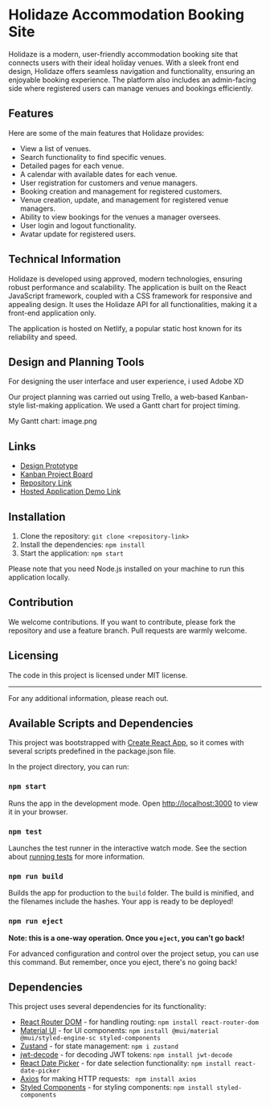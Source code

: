 # Holidaze Accommodation Booking Site

Holidaze is a modern, user-friendly accommodation booking site that connects users with their ideal holiday venues. With a sleek front end design, Holidaze offers seamless navigation and functionality, ensuring an enjoyable booking experience. The platform also includes an admin-facing side where registered users can manage venues and bookings efficiently. 

## Features

Here are some of the main features that Holidaze provides:

- View a list of venues.
- Search functionality to find specific venues.
- Detailed pages for each venue.
- A calendar with available dates for each venue.
- User registration for customers and venue managers.
- Booking creation and management for registered customers.
- Venue creation, update, and management for registered venue managers.
- Ability to view bookings for the venues a manager oversees.
- User login and logout functionality.
- Avatar update for registered users.

## Technical Information

Holidaze is developed using approved, modern technologies, ensuring robust performance and scalability. The application is built on the React JavaScript framework, coupled with a CSS framework for responsive and appealing design. It uses the Holidaze API for all functionalities, making it a front-end application only.

The application is hosted on Netlify, a popular static host known for its reliability and speed.

## Design and Planning Tools

For designing the user interface and user experience, i used Adobe XD

Our project planning was carried out using Trello, a web-based Kanban-style list-making application. We used a Gantt chart for project timing.

My Gantt chart: image.png


## Links

- [Design Prototype](#)
- [Kanban Project Board](https://trello.com/b/HckjTeWV/project-exam-2-holidaze)
- [Repository Link](https://github.com/martinMr79/project-exam2-martin-mroz)
- [Hosted Application Demo Link](https://master--fantastic-puppy-a523c3.netlify.app/)

## Installation

1. Clone the repository: `git clone <repository-link>`
2. Install the dependencies: `npm install`
3. Start the application: `npm start`

Please note that you need Node.js installed on your machine to run this application locally.

## Contribution

We welcome contributions. If you want to contribute, please fork the repository and use a feature branch. Pull requests are warmly welcome.

## Licensing

The code in this project is licensed under MIT license.

---

For any additional information, please reach out.

## Available Scripts and Dependencies

This project was bootstrapped with [Create React App](https://github.com/facebook/create-react-app), so it comes with several scripts predefined in the package.json file. 

In the project directory, you can run:

### `npm start`

Runs the app in the development mode. Open [http://localhost:3000](http://localhost:3000) to view it in your browser.

### `npm test`

Launches the test runner in the interactive watch mode. See the section about [running tests](https://facebook.github.io/create-react-app/docs/running-tests) for more information.

### `npm run build`

Builds the app for production to the `build` folder. The build is minified, and the filenames include the hashes. Your app is ready to be deployed!

### `npm run eject`

**Note: this is a one-way operation. Once you `eject`, you can't go back!**

For advanced configuration and control over the project setup, you can use this command. But remember, once you eject, there's no going back!

## Dependencies

This project uses several dependencies for its functionality:

- [React Router DOM](https://reactrouter.com/) - for handling routing: `npm install react-router-dom`
- [Material UI](https://mui.com/) - for UI components: `npm install @mui/material @mui/styled-engine-sc styled-components`
- [Zustand](https://www.npmjs.com/package/zustand) - for state management: `npm i zustand`
- [jwt-decode](https://www.npmjs.com/package/jwt-decode) - for decoding JWT tokens: `npm install jwt-decode`
- [React Date Picker](https://www.npmjs.com/package/react-datepicker) - for date selection functionality: `npm install react-date-picker`
- [Axios](https://www.npmjs.com/package/axios) for making HTTP requests: ` npm install axios`
- [Styled Components](https://www.npmjs.com/package/styled-components) - for styling components: `npm install styled-components`